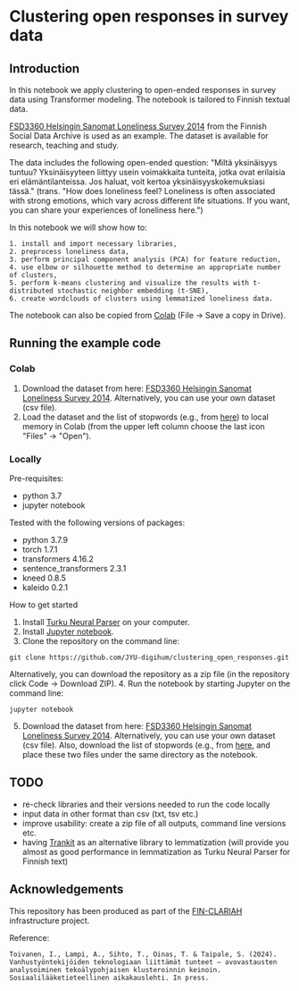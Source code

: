 
# Clustering open responses in survey data

## Introduction

In this notebook we apply clustering to open-ended responses in survey data using Transformer modeling. The notebook is tailored to Finnish textual data.

[FSD3360 Helsingin Sanomat Loneliness Survey 2014](https://services.fsd.tuni.fi/catalogue/FSD3360?tab=description&lang=en&study_language=en) from the Finnish Social Data Archive is used as an example. The dataset is available for research, teaching and study.

The data includes the following open-ended question: "Miltä yksinäisyys tuntuu? Yksinäisyyteen liittyy usein voimakkaita tunteita, jotka ovat erilaisia eri elämäntilanteissa. Jos haluat, voit kertoa yksinäisyyskokemuksiasi tässä." (trans. "How does loneliness feel? Loneliness is often associated with strong emotions, which vary across different life situations. If you want, you can share your experiences of loneliness here.") 

In this notebook we will show how to:

    1. install and import necessary libraries,
    2. preprocess loneliness data,
    3. perform principal component analysis (PCA) for feature reduction,
    4. use elbow or silhouette method to determine an appropriate number of clusters,
    5. perform k-means clustering and visualize the results with t-distributed stochastic neighbor embedding (t-SNE),
    6. create wordclouds of clusters using lemmatized loneliness data.

The notebook can also be copied from [Colab](https://colab.research.google.com/drive/1v8UpvuwO_qoHG9upb3CrMzEMvZdgagvM) (File -> Save a copy in Drive).

## Running the example code

### Colab

1. Download the dataset from here: [FSD3360 Helsingin Sanomat Loneliness Survey 2014](https://services.fsd.tuni.fi/catalogue/FSD3360?tab=description&lang=en&study_language=en). Alternatively, you can use your own dataset (csv file).
2. Load the dataset and the list of stopwords (e.g., from [here](https://github.com/stopwords-iso/stopwords-fi)) to local memory in Colab (from the upper left column choose the last icon "Files" -> "Open"). 

### Locally

Pre-requisites:
- python 3.7
- jupyter notebook
 
Tested with the following versions of packages:
- python 3.7.9
- torch 1.7.1
- transformers 4.16.2
- sentence_transformers 2.3.1
- kneed 0.8.5
- kaleido 0.2.1

How to get started
1. Install [Turku Neural Parser](https://turkunlp.org/Turku-neural-parser-pipeline/) on your computer. 
2. Install [Jupyter notebook](https://jupyter.org/install).
3. Clone the repository on the command line:
```{cmd}
git clone https://github.com/JYU-digihum/clustering_open_responses.git
```
Alternatively, you can download the repository as a zip file (in the repository click Code -> Download ZIP).
4. Run the notebook by starting Jupyter on the command line:
```{cmd}
jupyter notebook
```
5. Download the dataset from here: [FSD3360 Helsingin Sanomat Loneliness Survey 2014](https://services.fsd.tuni.fi/catalogue/FSD3360?tab=description&lang=en&study_language=en). Alternatively, you can use your own dataset (csv file). Also, download the list of stopwords (e.g., from [here](https://github.com/stopwords-iso/stopwords-fi), and place these two files under the same directory as the notebook.

## TODO

- re-check libraries and their versions needed to run the code locally 
- input data in other format than csv (txt, tsv etc.)
- improve usability: create a zip file of all outputs, command line versions etc.
- having [Trankit](https://github.com/nlp-uoregon/trankit) as an alternative library to lemmatization (will provide you almost as good performance in lemmatization as Turku Neural Parser for Finnish text)

## Acknowledgements

This repository has been produced as part of the [FIN-CLARIAH ](https://www.jyu.fi/en/projects/fin-clariah) infrastructure project.

Reference:
```
Toivanen, I., Lampi, A., Sihto, T., Oinas, T. & Taipale, S. (2024). Vanhustyöntekijöiden teknologiaan liittämät tunteet – avovastausten analysoiminen tekoälypohjaisen klusteroinnin keinoin. Sosiaalilääketieteellinen aikakauslehti. In press.
```


